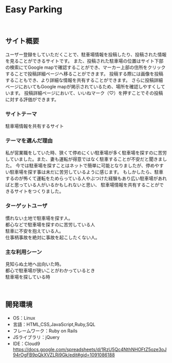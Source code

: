 # Easy Parking
​
## サイト概要
ユーザー登録をしていただくことで、駐車場情報を投稿したり、投稿された情報を見ることができるサイトです。
また、投稿された駐車場の位置はサイト下部の検索にてGoogle mapで確認することができ、マーカー上部の住所をクリックすることで投稿詳細ページへ移ることができます。
投稿する際には画像を投稿することもでき、より詳細な情報を共有することができます。
さらに投稿詳細ページにおいてもGoogle mapが掲示されているため、場所を確認しやすくしています。
投稿詳細ページにおいて、いいねマーク（♡）を押すことでその投稿に対する評価ができます。


### サイトテーマ
駐車場情報を共有するサイト

### テーマを選んだ理由
私が営業職をしていた時、狭くて停めにくい駐車場が多く駐車場を探すのに苦労していました。また、妻も運転が得意ではなく駐車することが不安だと聞きました。
今では駐車場を探すことはネットで簡単に可能となりましたが、停めやすい駐車場を探す事は未だに苦労しているように感じます。
もしかしたら、駐車するのが怖くて運転をためらっている人やぶつけた経験もあり広い駐車場があればと思っている人がいるかもしれないと思い、
駐車場情報を共有することができるサイトをつくりました。
​
### ターゲットユーザ
慣れない土地で駐車場を探す人。<br>
都心などで駐車場を探すのに苦労している人<br>
駐車に不安を抱えている人。</br>
仕事柄事故を絶対に事故を起こしたくない人。

### 主な利用シーン
見知らぬ土地へ出向いた時。</br>
都心で駐車場が狭いことがわかっているとき<br>
駐車場を探している時<br>

​
## 開発環境
- OS：Linux
- 言語：HTML,CSS,JavaScript,Ruby,SQL
- フレームワーク：Ruby on Rails
- JSライブラリ：jQuery
- IDE：Cloud9
​
https://docs.google.com/spreadsheets/d/1RzU5Qc4NthNHOFtZ5oze3oJ94rOgFB9pQkXVZLRi9Gk/edit#gid=1091086188